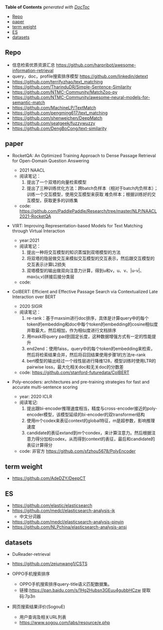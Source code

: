<!-- START doctoc generated TOC please keep comment here to allow auto update -->
<!-- DON'T EDIT THIS SECTION, INSTEAD RE-RUN doctoc TO UPDATE -->
**Table of Contents**  *generated with [DocToc](https://github.com/thlorenz/doctoc)*

- [Repo](#repo)
- [paper](#paper)
- [term weight](#term-weight)
- [ES](#es)
- [datasets](#datasets)

<!-- END doctoc generated TOC please keep comment here to allow auto update -->


## Repo
- 信息检索优质资源汇总 https://github.com/harpribot/awesome-information-retrieval
- query，doc，profile搜索排序模型 https://github.com/linkedin/detext
- https://github.com/terrifyzhao/text_matching
- https://github.com/TharinduDR/Simple-Sentence-Similarity
- https://github.com/NTMC-Community/MatchZoo-py
- https://github.com/NTMC-Community/awesome-neural-models-for-semantic-match
- https://github.com/MachineLP/TextMatch
- https://github.com/pengming617/text_matching
- https://github.com/shenweichen/DeepMatch
- https://github.com/seatgeek/fuzzywuzzy
- https://github.com/DengBoCong/text-similarity
  
  
## paper

- RocketQA: An Optimized Training Approach to Dense Passage Retrieval for Open-Domain Question Answering
  - 2021 NAACL
  - 阅读笔记：
    1. 提出了一个双塔的向量检索模型
    2. 提出了三种训练优化方法：跨batch负样本（相对于batch内负样本）；训练一个交互模型，使用交互模型来获取 难负样本；根据训练好的交互模型，获取更多的训练集
  - code: https://github.com/PaddlePaddle/Research/tree/master/NLP/NAACL2021-RocketQA

- VIRT: Improving Representation-based Models for Text Matching through Virtual Interaction
  - year:2021 
  - 阅读笔记：
    1. 提出一种将交互模型的知识蒸馏到双塔模型的方法
    2. 将双塔的隐层做交互来模拟交互模型的交互表示，然后跟交互模型的交互表示计算L2损失
    3. 双塔模型的输出做双向注意力计算，得到u和v，u、v、|u-v|、max(u,v)拼接后接分类层
  - code: 

- ColBERT: Efficient and Effective Passage Search via Contextualized Late Interaction over BERT
  - 2020 SIGIR
  - 阅读笔记：
    1. re-rank：基于maxsim进行doc排序，具体是计算query中的每个token的embedding和doc中每个token的embedding的cosine相似度并取最大，然后相加，作为相似度进行文档排序
    2. 用mask将query pad到固定长度，这种数据增强方式有一定的性能提升
    3. end2end：使用faiss，query中的每个token的embedding来检索，然后将检索结果合并，然后将召回结果使用步骤1的方法re-rank
    4. bert模型的输出经过一个线性层进行降维128，模型训练时使用LTR的pairwise loss，最大化相关doc和无关doc的分数差
  - code: https://github.com/stanford-futuredata/ColBERT

- Poly-encoders: architectures and pre-training strategies for fast and accurate multi-sentence scoring
  - year: 2020 ICLR
  - 阅读笔记: 
    1. 提出跟bi-encoder推理速度相当，精度与cross-encoder接近的poly-encoder模型，该模型延续的bi-encoder的双transformer结构
    2. 使用m个codex来表征context的global特征，m是超参数，影响推理速度
    3. candidate的表征extand到m个condex，来计算注意力。然后根据注意力得分加权codex，从而得到context的表征，最后和candidate的表征计算得分
  - code: 非官方 https://github.com/sfzhou5678/PolyEncoder


## term weight
- https://github.com/AdeDZY/DeepCT


## ES
- https://github.com/elastic/elasticsearch
- https://github.com/medcl/elasticsearch-analysis-ik
  - 中文分词器
- https://github.com/medcl/elasticsearch-analysis-pinyin
- https://github.com/NLPchina/elasticsearch-analysis-ansj


## datasets

- DuReader-retrieval
- https://github.com/zejunwang1/CSTS

- OPPO手机搜索排序
  - OPPO手机搜索排序query-title语义匹配数据集。
  - 链接:https://pan.baidu.com/s/1Hg2Hubsn3GEuu4gubbHCzw 提取码:7p3n

- 网页搜索结果评价(SogouE)
  - 用户查询及相关URL列表 
  - https://www.sogou.com/labs/resource/e.php